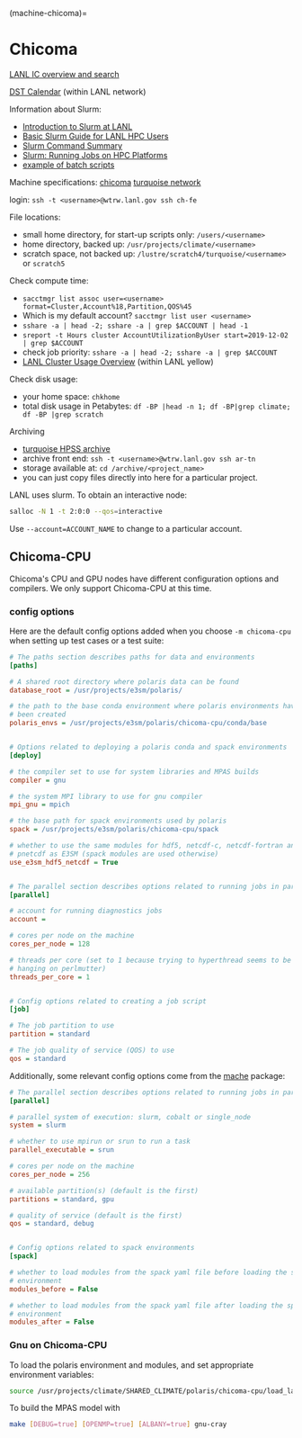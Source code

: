 (machine-chicoma)=

# Chicoma

[LANL IC overview and search](https://int.lanl.gov/hpc/institutional-computing/index.shtml)

[DST Calendar](http://hpccalendar.lanl.gov/) (within LANL network)

Information about Slurm:

- [Introduction to Slurm at LANL](https://hpc.lanl.gov/job-scheduling/index.html#JobScheduling-IntroductiontoSlurm)
- [Basic Slurm Guide for LANL HPC Users](https://hpc.lanl.gov/job-scheduling/basic-slurm-guide-for-lanl-hpc-users.html)
- [Slurm Command Summary](https://hpc.lanl.gov/job-scheduling/slurm-commands.html)
- [Slurm: Running Jobs on HPC Platforms](https://hpc.lanl.gov/job-scheduling/slurm-commands.html#SlurmCommands-SlurmJobSubmission)
- [example of batch scripts](https://hpc.lanl.gov/job-scheduling/basic-slurm-guide-for-lanl-hpc-users.html#BasicSlurmGuideforLANLHPCUsers-BatchScriptGenerator)

Machine specifications: [chicoma](https://hpc.lanl.gov/platforms/chicoma/index.html)
[turquoise network](https://hpc.lanl.gov/networks/turquoise-network/index.html)

login: `ssh -t <username>@wtrw.lanl.gov ssh ch-fe`

File locations:

- small home directory, for start-up scripts only: `/users/<username>`
- home directory, backed up: `/usr/projects/climate/<username>`
- scratch space, not backed up: `/lustre/scratch4/turquoise/<username>` or
  `scratch5`

Check compute time:

- `sacctmgr list assoc user=<username> format=Cluster,Account%18,Partition,QOS%45`
- Which is my default account? `sacctmgr list user <username>`
- `sshare -a | head -2; sshare -a | grep $ACCOUNT | head -1`
- `sreport -t Hours cluster AccountUtilizationByUser start=2019-12-02 | grep $ACCOUNT`
- check job priority: `sshare -a | head -2; sshare -a | grep $ACCOUNT`
- [LANL Cluster Usage Overview](https://hpcinfo.lanl.gov) (within LANL yellow)

Check disk usage:

- your home space: `chkhome`
- total disk usage in Petabytes: `df -BP |head -n 1; df -BP|grep climate; df -BP |grep scratch`

Archiving

- [turquoise HPSS archive](https://hpc.lanl.gov/data/filesystems-and-storage-on-hpc-clusters/hpss-data-archive/index.html)
- archive front end: `ssh -t <username>@wtrw.lanl.gov ssh ar-tn`
- storage available at: `cd /archive/<project_name>`
- you can just copy files directly into here for a particular project.

LANL uses slurm. To obtain an interactive node:

```bash
salloc -N 1 -t 2:0:0 --qos=interactive
```

Use `--account=ACCOUNT_NAME` to change to a particular account.

## Chicoma-CPU

Chicoma's CPU and GPU nodes have different configuration options and compilers.
We only support Chicoma-CPU at this time.

### config options

Here are the default config options added when you choose `-m chicoma-cpu`
when setting up test cases or a test suite:

```cfg
# The paths section describes paths for data and environments
[paths]

# A shared root directory where polaris data can be found
database_root = /usr/projects/e3sm/polaris/

# the path to the base conda environment where polaris environments have
# been created
polaris_envs = /usr/projects/e3sm/polaris/chicoma-cpu/conda/base


# Options related to deploying a polaris conda and spack environments
[deploy]

# the compiler set to use for system libraries and MPAS builds
compiler = gnu

# the system MPI library to use for gnu compiler
mpi_gnu = mpich

# the base path for spack environments used by polaris
spack = /usr/projects/e3sm/polaris/chicoma-cpu/spack

# whether to use the same modules for hdf5, netcdf-c, netcdf-fortran and
# pnetcdf as E3SM (spack modules are used otherwise)
use_e3sm_hdf5_netcdf = True


# The parallel section describes options related to running jobs in parallel
[parallel]

# account for running diagnostics jobs
account =

# cores per node on the machine
cores_per_node = 128

# threads per core (set to 1 because trying to hyperthread seems to be causing
# hanging on perlmutter)
threads_per_core = 1


# Config options related to creating a job script
[job]

# The job partition to use
partition = standard

# The job quality of service (QOS) to use
qos = standard
```

Additionally, some relevant config options come from the
[mache](https://github.com/E3SM-Project/mache/) package:

```cfg
# The parallel section describes options related to running jobs in parallel
[parallel]

# parallel system of execution: slurm, cobalt or single_node
system = slurm

# whether to use mpirun or srun to run a task
parallel_executable = srun

# cores per node on the machine
cores_per_node = 256

# available partition(s) (default is the first)
partitions = standard, gpu

# quality of service (default is the first)
qos = standard, debug


# Config options related to spack environments
[spack]

# whether to load modules from the spack yaml file before loading the spack
# environment
modules_before = False

# whether to load modules from the spack yaml file after loading the spack
# environment
modules_after = False
```

### Gnu on Chicoma-CPU

To load the polaris environment and modules, and set appropriate environment
variables:

```bash
source /usr/projects/climate/SHARED_CLIMATE/polaris/chicoma-cpu/load_latest_polaris_gnu_mpich.sh
```

To build the MPAS model with

```bash
make [DEBUG=true] [OPENMP=true] [ALBANY=true] gnu-cray
```
